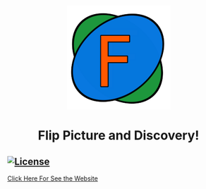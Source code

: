 <div align="center">

<img  src="https://github.com/Artur-Cavalcante/flip-picture/blob/migrate_to_react/FlipPictureLogo1-removebg-preview.png">

</div>
<h1 align="center">Flip Picture and Discovery!</h1>

   <a href="https://github.com/tailwindcss/tailwindcss/blob/master/LICENSE"><img src="https://img.shields.io/npm/l/tailwindcss.svg" alt="License"></a>
------

<a href="https://artur-cavalcante.github.io/flip-picture/" target="_blank">Click Here For See the Website<a/>
